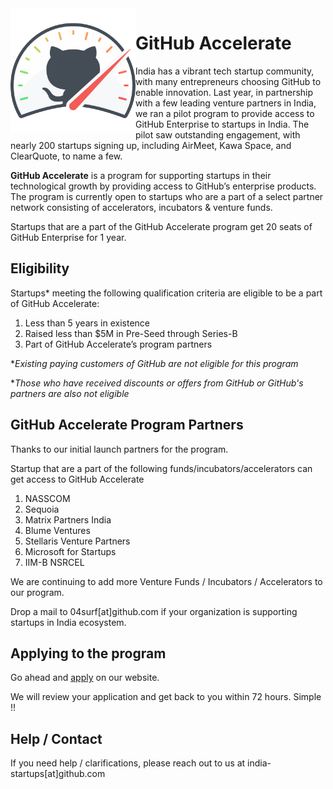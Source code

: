 <img align="left" height="200" src="assets/accelerate%402x.png">

# **GitHub Accelerate**

India has a vibrant tech startup community, with many entrepreneurs choosing GitHub to enable innovation. Last year, in partnership with a few leading venture partners in India, we ran a pilot program to provide access to GitHub Enterprise to startups in India. The pilot saw outstanding engagement, with nearly 200 startups signing up, including AirMeet, Kawa Space, and ClearQuote, to name a few.

**GitHub Accelerate** is a program for supporting startups in their technological growth by providing access to GitHub’s enterprise products. The program is currently open to startups who are a part of a select partner network consisting of accelerators, incubators & venture funds.

Startups that are a part of the GitHub Accelerate program get 20 seats of GitHub Enterprise for 1 year. 


## Eligibility

Startups* meeting the following qualification criteria are eligible to be a part of GitHub Accelerate: 

 1. Less than 5 years in existence 
 1. Raised less than $5M in Pre-Seed through Series-B
 1. Part of GitHub Accelerate’s program partners 

**Existing paying customers of GitHub are not eligible for this program*

**Those who have received discounts or offers from GitHub or GitHub's partners are also not eligible*

## GitHub Accelerate Program Partners

Thanks to our initial launch partners for the program. 

Startup that are a part of the following funds/incubators/accelerators can get access to GitHub Accelerate 

 1. NASSCOM
 2. Sequoia 
 3. Matrix Partners India
 4. Blume Ventures
 5. Stellaris Venture Partners
 6. Microsoft for Startups 
 7. IIM-B NSRCEL

We are continuing to add more Venture Funds / Incubators / Accelerators to our program. 

Drop a mail to 04surf[at]github.com if your organization is supporting startups in India ecosystem.

## Applying to the program

Go ahead and [apply](https://accelerate.github.in/) on our website.

We will review your application and get back to you within 72 hours.
Simple !! 

## Help / Contact

If you need help / clarifications, please reach out to us at india-startups[at]github.com 
